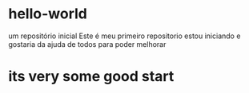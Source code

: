 # hello-world
um repositório inicial
Este é meu primeiro repositorio estou iniciando e gostaria da ajuda de todos para poder melhorar 
# its very some good start
